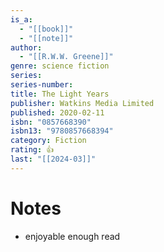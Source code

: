 ```yaml
---
is_a:
  - "[[book]]"
  - "[[note]]"
author:
  - "[[R.W.W. Greene]]"
genre: science fiction
series: 
series-number: 
title: The Light Years
publisher: Watkins Media Limited
published: 2020-02-11
isbn: "0857668390"
isbn13: "9780857668394"
category: Fiction
rating: 👍
last: "[[2024-03]]"
---
```

# Notes
- enjoyable enough read
